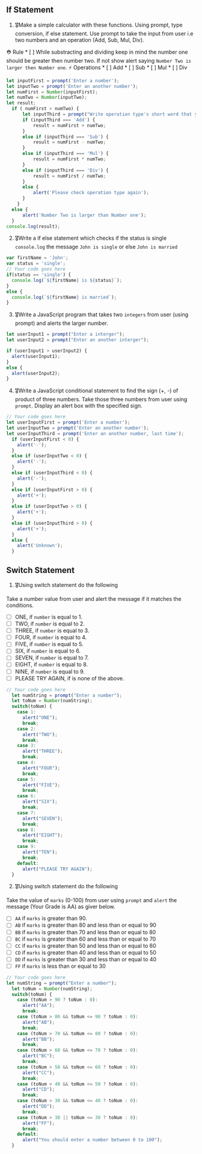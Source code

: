 ## If Statement
1.  🎖Make a simple calculator with these functions. Using prompt, type conversion, if else statement. Use prompt to take the input from user i.e two numbers and an operation (Add, Sub, Mul, Div).

  ⛑ Rule
    * [ ] While substracting and dividing keep in mind the number one should be greater then number two. If not show alert saying `Number Two is larger then Number one`.
  ⚡️ Operations
    * [ ] Add
    * [ ] Sub
    * [ ] Mul
    * [ ] Div
```js
let inputFirst = prompt('Enter a number');
let inputTwo = prompt('Enter an another number');
let numFirst = Number(inputFirst);
let numTwo = Number(inputTwo);
let result;
  if ( numFirst > numTwo) {
      let inputThird = prompt("Write operation type's short word that you want,EX: Add, Sub, Mul Or Div");
      if (inputThird === 'Add') {
          result = numFirst + numTwo;
      }
      else if (inputThird === 'Sub') {
          result = numFirst - numTwo;
      }
      else if (inputThird === 'Mul') {
          result = numFirst * numTwo;
      }
      else if (inputThird === 'Div') {
          result = numFirst / numTwo;
      }
      else {
          alert('Please check operation type again');
      }
    }
  else {
	  alert('Number Two is larger than Number one');	
  }
console.log(result);
```


2. 🎖Write a if else statement which checks if the status is single `console.log` the message `John is single` or else `John is married`
```js
var firstName = 'John';
var status = 'single';
// Your code goes here
if(status == 'single') {
  console.log(`${firstName} is ${status}`);
}
else {
  console.log(`${firstName} is married`);
}
```

3. 🎖Write a JavaScript program that takes two `integers` from user (using prompt) and alerts the larger number.
```js
let userInput1 = prompt("Enter a interger");
let userInput2 = prompt("Enter an another interger");

if (userInput1 > userInput2) {
  alert(userInput1);
}
else {
  alert(userInput2);
}

```

4. 🎖Write a JavaScript conditional statement to find the sign (+, -) of product of three numbers. Take those three numbers from user using `prompt`. Display an alert box with the specified sign.

```js
// Your code goes here
let userInputFirst = prompt('Enter a number');
let userInputTwo = prompt('Enter an another number');
let userInputThird = prompt('Enter an another number, last time');
  if (userInputFirst < 0) {
    alert('-');
  }
  else if (userInputTwo < 0) {
    alert('-');
  }
  else if (userInputThird < 0) {
    alert('-');
  }
  else if (userInputFirst > 0) {
    alert('+');
  }
  else if (userInputTwo > 0) {
    alert('+');
  }
  else if (userInputThird > 0) {
    alert('+');
  }
  else {
    alert('Unknown');
  }
```

## Switch Statement

1. 🎖Using switch statement do the following

Take a number value from user and alert the message if it matches the conditions.
* [ ] ONE, if `number` is equal to 1.
* [ ] TWO, if `number` is equal to 2.
* [ ] THREE, if `number` is equal to 3.
* [ ] FOUR, if `number` is equal to 4.
* [ ] FIVE, if `number` is equal to 5.
* [ ] SIX, if `number` is equal to 6.
* [ ] SEVEN, if `number` is equal to 7.
* [ ] EIGHT, if `number` is equal to 8.
* [ ] NINE, if `number` is equal to 9.
* [ ] PLEASE TRY AGAIN, if  is none of the above.
```js
// Your code goes here
  let numString = prompt("Enter a number");
  let toNum = Number(numString);
  switch(toNum) {
    case 1:
      alert("ONE");
      break;
    case 2:
      alert("TWO");
      break;
    case 3:
      alert("THREE");
      break;
    case 4:
      alert("FOUR");
      break;
    case 5:
      alert("FIVE");
      break;
    case 6:
      alert("SIX");
      break;
    case 7:
      alert("SEVEN");
      break;
    case 8:
      alert("EIGHT");
      break;
    case 9:
      alert("TEN");
      break;
    default:
      alert("PLEASE TRY AGAIN");
  }
```

2. 🎖Using switch statement do the following

Take the value of `marks` (0-100) from user using `prompt` and `alert` the message (Your Grade is AA) as giver below.
* [ ] `AA` if `marks` is greater than 90.
* [ ] `AB` if `marks` is greater than 80 and less than or equal to 90
* [ ] `BB` if `marks` is greater than 70 and less than or equal to 80
* [ ] `BC` if `marks` is greater than 60 and less than or equal to 70
* [ ] `CC` if `marks` is greater than 50 and less than or equal to 60
* [ ] `CD` if `marks` is greater than 40 and less than or equal to 50
* [ ] `DD` if `marks` is greater than 30 and less than or equal to 40
* [ ] `FF` if `marks` is less than or equal to 30
```js
// Your code goes here
let numString = prompt("Enter a number");
  let toNum = Number(numString);
  switch(toNum) {
    case (toNum > 90 ? toNum : 0):
      alert("AA");
      break;
    case (toNum > 80 && toNum <= 90 ? toNum : 0):
      alert("AB");
      break;
    case (toNum > 70 && toNum <= 80 ? toNum : 0):
      alert("BB");
      break;
    case (toNum > 60 && toNum <= 70 ? toNum : 0):
      alert("BC");
      break;
    case (toNum > 50 && toNum <= 60 ? toNum : 0):
      alert("CC");
      break;
    case (toNum > 40 && toNum <= 50 ? toNum : 0):
      alert("CD");
      break;
    case (toNum > 30 && toNum <= 40 ? toNum : 0):
      alert("DD");
      break;
    case (toNum > 30 || toNum <= 30 ? toNum : 0):
      alert("FF");
      break;
    default:
      alert("You should enter a number between 0 to 100");
  }
```
